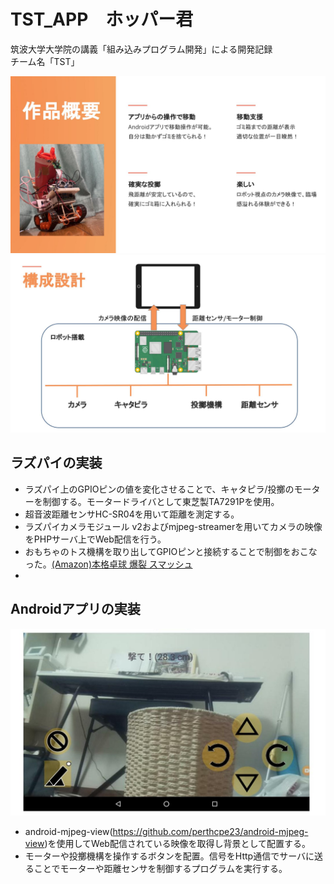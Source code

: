 # TST_APP　ホッパー君
筑波大学大学院の講義「組み込みプログラム開発」による開発記録  
チーム名「TST」  



![概要](overview.jpg)
![設計](archtecture.jpg)

## ラズパイの実装
* ラズパイ上のGPIOピンの値を変化させることで、キャタピラ/投擲のモーターを制御する。モータードライバとして東芝製TA7291Pを使用。
* 超音波距離センサHC-SR04を用いて距離を測定する。  
* ラズパイカメラモジュール v2およびmjpeg-streamerを用いてカメラの映像をPHPサーバ上でWeb配信を行う。  
* おもちゃのトス機構を取り出してGPIOピンと接続することで制御をおこなった。[(Amazon)本格卓球 爆裂 スマッシュ](https://www.amazon.co.jp/%E6%9C%AC%E6%A0%BC%E5%8D%93%E7%90%83-%E7%88%86%E8%A3%82-%E3%82%B9%E3%83%9E%E3%83%83%E3%82%B7%E3%83%A5%E3%80%90%E6%97%A5%E6%9C%AC%E3%81%8A%E3%82%82%E3%81%A1%E3%82%83%E5%A4%A7%E8%B3%9E2019-%E3%82%B3%E3%83%9F%E3%83%A5%E3%83%8B%E3%82%B1%E3%83%BC%E3%82%B7%E3%83%A7%E3%83%B3%E3%83%BB%E3%83%88%E3%82%A4%E9%83%A8%E9%96%80-%E5%84%AA%E7%A7%80%E8%B3%9E%E3%80%91/dp/B07SX2MGK1 "本格卓球 爆裂 スマッシュ")
* 
  
## Androidアプリの実装
![アプリ](app.jpg)
* android-mjpeg-view(https://github.com/perthcpe23/android-mjpeg-view)を使用してWeb配信されている映像を取得し背景として配置する。
* モーターや投擲機構を操作するボタンを配置。信号をHttp通信でサーバに送ることでモーターや距離センサを制御するプログラムを実行する。